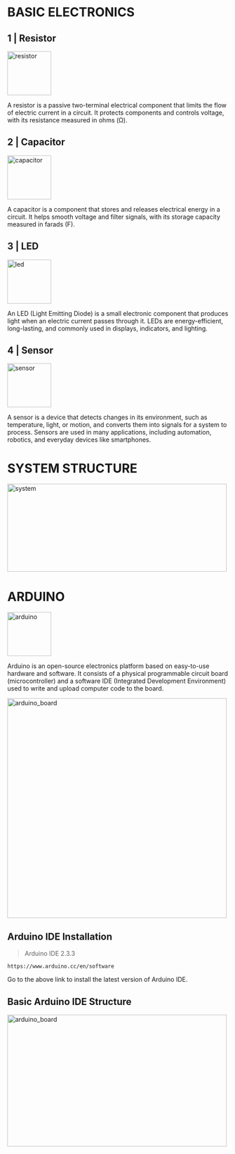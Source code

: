 # **BASIC ELECTRONICS**

## **1 | Resistor**

<img src="https://cdn-icons-png.flaticon.com/128/1482/1482822.png" alt="resistor" width="100" height="100">

A resistor is a passive two-terminal electrical component that limits the flow of electric current in a circuit. It protects components and controls voltage, with its resistance measured in ohms (Ω).

## **2 | Capacitor**

<img src="https://cdn-icons-png.flaticon.com/128/2479/2479538.png" alt="capacitor" width="100" height="100">

A capacitor is a component that stores and releases electrical energy in a circuit. It helps smooth voltage and filter signals, with its storage capacity measured in farads (F).

## **3 | LED**

<img src="https://cdn-icons-png.flaticon.com/128/2338/2338767.png" alt="led" width="100" height="100">

An LED (Light Emitting Diode) is a small electronic component that produces light when an electric current passes through it. LEDs are energy-efficient, long-lasting, and commonly used in displays, indicators, and lighting.

## **4 | Sensor**

<img src="https://cdn-icons-png.flaticon.com/128/2803/2803636.png" alt="sensor" width="100" height="100">

A sensor is a device that detects changes in its environment, such as temperature, light, or motion, and converts them into signals for a system to process. Sensors are used in many applications, including automation, robotics, and everyday devices like smartphones.


# **SYSTEM STRUCTURE**

<img src="https://github.com/user-attachments/assets/69937e0b-5e6e-4cbc-93e7-9c8daea6348b" alt="system" width="500" height="200">

# ARDUINO   
<img src="https://static-00.iconduck.com/assets.00/apps-arduino-icon-2048x2048-42m5bo99.png" alt="arduino" width="100" height="100"> 

Arduino  is an open-source electronics platform based on easy-to-use hardware and software. It consists of a physical programmable circuit board (microcontroller) and a software IDE (Integrated Development Environment) used to write and upload computer code to the board.

<img src="https://docs.arduino.cc/static/6ec5e4c2a6c0e9e46389d4f6dc924073/a6d36/Pinout-UNOrev3_latest.png" alt="arduino_board" width="500" height="500">

## Arduino IDE Installation
> Arduino IDE 2.3.3

``` 
https://www.arduino.cc/en/software
```

Go to the above link to install the latest version of Arduino IDE.

## Basic Arduino IDE Structure

<img src="https://i0.wp.com/www.programmingelectronics.com/wp-content/uploads/2019/03/void_setup_loop_2.png" alt="arduino_board" width="500" height="300">
